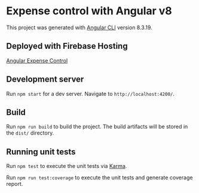 # Expense control with Angular v8

This project was generated with [Angular CLI](https://github.com/angular/angular-cli) version 8.3.19.

## Deployed with Firebase Hosting

[Angular Expense Control](https://angular-expense-control.firebaseapp.com)

## Development server

Run `npm start` for a dev server. Navigate to `http://localhost:4200/`.

## Build

Run `npm run build` to build the project. The build artifacts will be stored in the `dist/` directory.

## Running unit tests

Run `npm test` to execute the unit tests via [Karma](https://karma-runner.github.io).

Run `npm run test:coverage` to execute the unit tests and generate coverage report.
